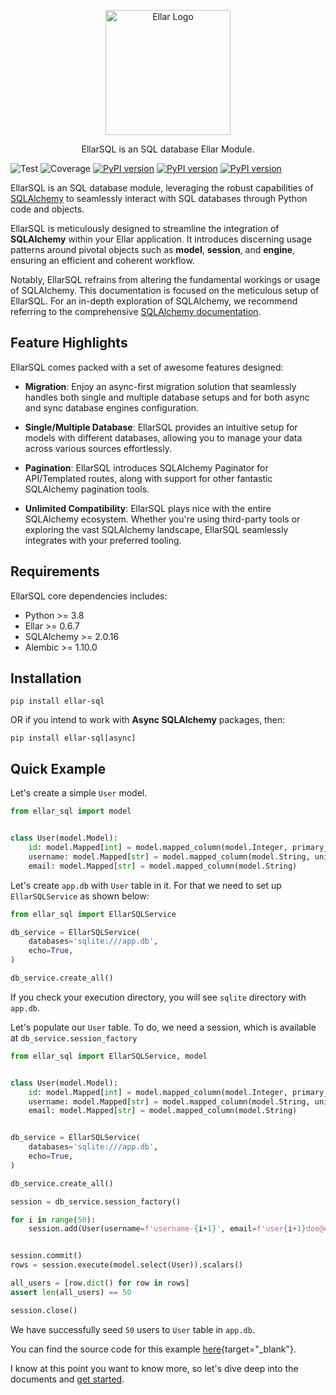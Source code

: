 <style>
.md-content .md-typeset h1 { display: none; }
</style>
<p align="center">
  <a href="#" target="blank"><img src="https://python-ellar.github.io/ellar-sql/img/ellar_sql.png" width="200" alt="Ellar Logo" /></a>
</p>
<p align="center">EllarSQL is an SQL database Ellar Module.</p>

![Test](https://github.com/python-ellar/ellar-sql/actions/workflows/test_full.yml/badge.svg)
![Coverage](https://img.shields.io/codecov/c/github/python-ellar/ellar-sql)
[![PyPI version](https://badge.fury.io/py/ellar-sql.svg)](https://badge.fury.io/py/ellar-sql)
[![PyPI version](https://img.shields.io/pypi/v/ellar-sql.svg)](https://pypi.python.org/pypi/ellar-sql)
[![PyPI version](https://img.shields.io/pypi/pyversions/ellar-sql.svg)](https://pypi.python.org/pypi/ellar-sql)

EllarSQL is an SQL database module, leveraging the robust capabilities of [SQLAlchemy](https://www.sqlalchemy.org/) to 
seamlessly interact with SQL databases through Python code and objects.

EllarSQL is meticulously designed to streamline the integration of **SQLAlchemy** within your 
Ellar application. It introduces discerning usage patterns around pivotal objects 
such as **model**, **session**, and **engine**, ensuring an efficient and coherent workflow.

Notably, EllarSQL refrains from altering the fundamental workings or usage of SQLAlchemy. 
This documentation is focused on the meticulous setup of EllarSQL. For an in-depth exploration of SQLAlchemy, 
we recommend referring to the comprehensive [SQLAlchemy documentation](https://docs.sqlalchemy.org/).

## **Feature Highlights**
EllarSQL comes packed with a set of awesome features designed:

- **Migration**: Enjoy an async-first migration solution that seamlessly handles both single and multiple database setups and for both async and sync database engines configuration.

- **Single/Multiple Database**: EllarSQL provides an intuitive setup for models with different databases, allowing you to manage your data across various sources effortlessly.

- **Pagination**: EllarSQL introduces SQLAlchemy Paginator for API/Templated routes, along with support for other fantastic SQLAlchemy pagination tools.

- **Unlimited Compatibility**: EllarSQL plays nice with the entire SQLAlchemy ecosystem. Whether you're using third-party tools or exploring the vast SQLAlchemy landscape, EllarSQL seamlessly integrates with your preferred tooling.

## **Requirements**
EllarSQL core dependencies includes:

- Python >= 3.8
- Ellar >= 0.6.7
- SQLAlchemy >= 2.0.16
- Alembic >= 1.10.0

## **Installation**

```shell
pip install ellar-sql
```

OR if you intend to work with **Async SQLAlchemy** packages, then: 

```shell
pip install ellar-sql[async]
```

## **Quick Example**
Let's create a simple `User` model.
```python
from ellar_sql import model


class User(model.Model):
    id: model.Mapped[int] = model.mapped_column(model.Integer, primary_key=True)
    username: model.Mapped[str] = model.mapped_column(model.String, unique=True, nullable=False)
    email: model.Mapped[str] = model.mapped_column(model.String)
```
Let's create `app.db` with `User` table in it. For that we need to set up `EllarSQLService` as shown below:

```python
from ellar_sql import EllarSQLService

db_service = EllarSQLService(
    databases='sqlite:///app.db', 
    echo=True, 
)

db_service.create_all()
```
If you check your execution directory, you will see `sqlite` directory with `app.db`.

Let's populate our `User` table. To do, we need a session, which is available at `db_service.session_factory`

```python
from ellar_sql import EllarSQLService, model


class User(model.Model):
    id: model.Mapped[int] = model.mapped_column(model.Integer, primary_key=True)
    username: model.Mapped[str] = model.mapped_column(model.String, unique=True, nullable=False)
    email: model.Mapped[str] = model.mapped_column(model.String)


db_service = EllarSQLService(
    databases='sqlite:///app.db',
    echo=True,
)

db_service.create_all()

session = db_service.session_factory()

for i in range(50):
    session.add(User(username=f'username-{i+1}', email=f'user{i+1}doe@example.com'))


session.commit()
rows = session.execute(model.select(User)).scalars()

all_users = [row.dict() for row in rows]
assert len(all_users) == 50

session.close()
```

We have successfully seed `50` users to `User` table in `app.db`. 

You can find the source code 
for this example 
[here](https://github.com/python-ellar/ellar-sql/blob/master/examples/index-script/main.py){target="_blank"}.

I know at this point you want to know more, so let's dive deep into the documents and [get started](./overview/index.md).
